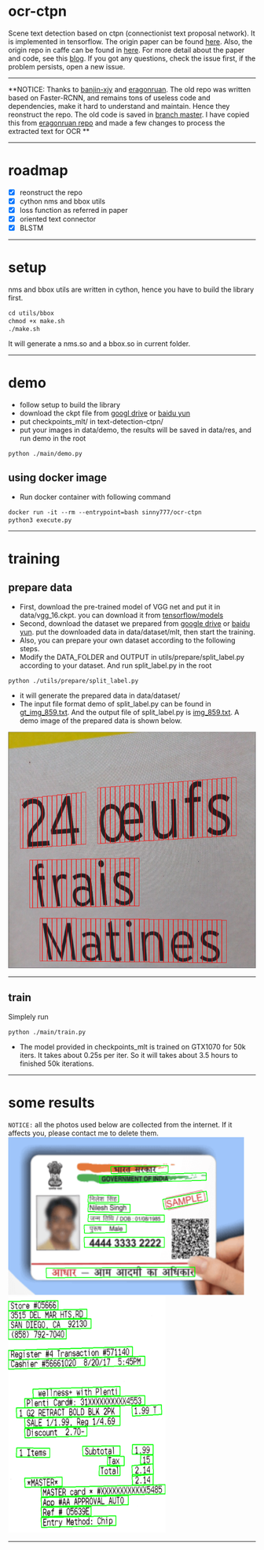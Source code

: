 # ocr-ctpn

Scene text detection based on ctpn (connectionist text proposal network). It is implemented in tensorflow. The origin paper can be found [here](https://arxiv.org/abs/1609.03605). Also, the origin repo in caffe can be found in [here](https://github.com/tianzhi0549/CTPN). For more detail about the paper and code, see this [blog](http://slade-ruan.me/2017/10/22/text-detection-ctpn/). If you got any questions, check the issue first, if the problem persists, open a new issue.
***
**NOTICE: Thanks to [banjin-xjy](https://github.com/banjin-xjy) and [eragonruan](https://github.com/eragonruan). The old repo was written based on Faster-RCNN, and remains tons of useless code and dependencies, make it hard to understand and maintain. Hence they reonstruct the repo. The old code is saved in [branch master](https://github.com/eragonruan/text-detection-ctpn/tree/master).  I have copied this from [eragonruan repo](https://github.com/eragonruan/text-detection-ctpn) and made a few changes to process the extracted text for OCR **
***
# roadmap
- [x] reonstruct the repo
- [x] cython nms and bbox utils
- [x] loss function as referred in paper
- [x] oriented text connector
- [x] BLSTM
***
# setup
nms and bbox utils are written in cython, hence you have to build the library first.
```shell
cd utils/bbox
chmod +x make.sh
./make.sh
```
It will generate a nms.so and a bbox.so in current folder.
***
# demo
- follow setup to build the library
- download the ckpt file from [googl drive](https://drive.google.com/file/d/1HcZuB_MHqsKhKEKpfF1pEU85CYy4OlWO/view?usp=sharing) or [baidu yun](https://pan.baidu.com/s/1BNHt_9fiqRPGmEXPaxaFXw)
- put checkpoints_mlt/ in text-detection-ctpn/
- put your images in data/demo, the results will be saved in data/res, and run demo in the root
```shell
python ./main/demo.py
```

## using docker image

- Run docker container with following command 

```shell
docker run -it --rm --entrypoint=bash sinny777/ocr-ctpn
python3 execute.py
```

***
# training
## prepare data
- First, download the pre-trained model of VGG net and put it in data/vgg_16.ckpt. you can download it from [tensorflow/models](https://github.com/tensorflow/models/tree/1af55e018eebce03fb61bba9959a04672536107d/research/slim)
- Second, download the dataset we prepared from [google drive](https://drive.google.com/file/d/1sPqIGHGKzkushH8Ht6fuf2Fs9coa-PW3/view?usp=sharing) or [baidu yun](https://pan.baidu.com/s/1nbbCZwlHdgAI20_P9uw9LQ). put the downloaded data in data/dataset/mlt, then start the training.
- Also, you can prepare your own dataset according to the following steps.
- Modify the DATA_FOLDER and OUTPUT in utils/prepare/split_label.py according to your dataset. And run split_label.py in the root
```shell
python ./utils/prepare/split_label.py
```
- it will generate the prepared data in data/dataset/
- The input file format demo of split_label.py can be found in [gt_img_859.txt](https://raw.githubusercontent.com/sinny777/OCR/master/ocr-ctpn/data/readme/gt_img_859.txt). And the output file of split_label.py is [img_859.txt](https://raw.githubusercontent.com/sinny777/OCR/master/ocr-ctpn/data/readme/img_859.txt). A demo image of the prepared data is shown below.
<img src="data/readme/demo_split.png" width=640 height=480 />

***
## train
Simplely run
```shell
python ./main/train.py
```
- The model provided in checkpoints_mlt is trained on GTX1070 for 50k iters. It takes about 0.25s per iter. So it will takes about 3.5 hours to finished 50k iterations.
***
# some results
`NOTICE:` all the photos used below are collected from the internet. If it affects you, please contact me to delete them.
<img src="data/results/test/adhaar1.png" width=480 height=320 />
<img src="data/results/test/receipt1.png" width=320 height=480 />
***
